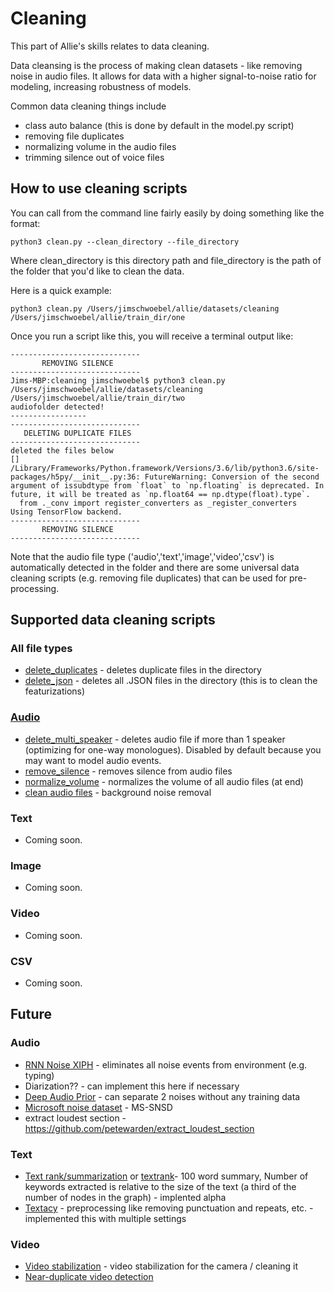 # Cleaning

This part of Allie's skills relates to data cleaning.

Data cleansing is the process of making clean datasets - like removing noise in audio files. It allows for data with a higher signal-to-noise ratio for modeling, increasing robustness of models.

Common data cleaning things include
- class auto balance (this is done by default in the model.py script)
- removing file duplicates 
- normalizing volume in the audio files
- trimming silence out of voice files 

## How to use cleaning scripts

You can call from the command line fairly easily by doing something like the format:

```
python3 clean.py --clean_directory --file_directory
```

Where clean_directory is this directory path and file_directory is the path of the folder that you'd like to clean the data.

Here is a quick example:

```
python3 clean.py /Users/jimschwoebel/allie/datasets/cleaning /Users/jimschwoebel/allie/train_dir/one
```

Once you run a script like this, you will receive a terminal output like:
```
-----------------------------
       REMOVING SILENCE      
-----------------------------
Jims-MBP:cleaning jimschwoebel$ python3 clean.py /Users/jimschwoebel/allie/datasets/cleaning /Users/jimschwoebel/allie/train_dir/two
audiofolder detected!
-----------------
-----------------------------
   DELETING DUPLICATE FILES  
-----------------------------
deleted the files below
[]
/Library/Frameworks/Python.framework/Versions/3.6/lib/python3.6/site-packages/h5py/__init__.py:36: FutureWarning: Conversion of the second argument of issubdtype from `float` to `np.floating` is deprecated. In future, it will be treated as `np.float64 == np.dtype(float).type`.
  from ._conv import register_converters as _register_converters
Using TensorFlow backend.
-----------------------------
       REMOVING SILENCE      
-----------------------------
```

Note that the audio file type ('audio','text','image','video','csv') is automatically detected in the folder and there are some universal data cleaning scripts (e.g. removing file duplicates) that can be used for pre-processing.

## Supported data cleaning scripts 

### All file types 
* [delete_duplicates](https://github.com/jim-schwoebel/allie/blob/master/datasets/cleaning/delete_duplicates.py) - deletes duplicate files in the directory 
* [delete_json](https://github.com/jim-schwoebel/allie/blob/master/datasets/cleaning/delete_json.py) - deletes all .JSON files in the directory (this is to clean the featurizations) 

### [Audio](https://github.com/jim-schwoebel/allie/tree/master/datasets/cleaning/audio)
* [delete_multi_speaker](https://github.com/jim-schwoebel/allie/blob/master/datasets/cleaning/audio/delete_multi_speaker.py) - deletes audio file if more than 1 speaker (optimizing for one-way monologues). Disabled by default because you may want to model audio events.
* [remove_silence](https://github.com/jim-schwoebel/allie/blob/master/datasets/cleaning/audio/remove_silence.py) - removes silence from audio files 
* [normalize_volume](https://github.com/jim-schwoebel/allie/blob/master/datasets/cleaning/audio/normalize_volume.py) - normalizes the volume of all audio files (at end)
* [clean audio files](https://github.com/meokz/looking-to-listen) - background noise removal 

### Text
* Coming soon.

### Image 
* Coming soon.

### Video
* Coming soon.

### CSV
* Coming soon.

## Future

### Audio 
* [RNN Noise XIPH](https://github.com/xiph/rnnoise) - eliminates all noise events from environment (e.g. typing)
* Diarization?? - can implement this here if necessary 
* [Deep Audio Prior](https://github.com/adobe/Deep-Audio-Prior) - can separate 2 noises without any training data
* [Microsoft noise dataset](https://github.com/microsoft/MS-SNSD) - MS-SNSD
* extract loudest section - https://github.com/petewarden/extract_loudest_section

### Text
* [Text rank/summarization](https://github.com/davidadamojr/TextRank) or [textrank](https://github.com/summanlp/textrank)- 100 word summary, Number of keywords extracted is relative to the size of the text (a third of the number of nodes in the graph) - implented alpha 
* [Textacy](https://chartbeat-labs.github.io/textacy/build/html/api_reference/text_processing.html) - preprocessing like removing punctuation and repeats, etc. - implemented this with multiple settings

### Video
* [Video stabilization](https://github.com/abhiTronix/vidgear#camgear) - video stabilization for the camera / cleaning it
* [Near-duplicate video detection](https://github.com/Chinmay26/Near-Duplicate-Video-Detection)
